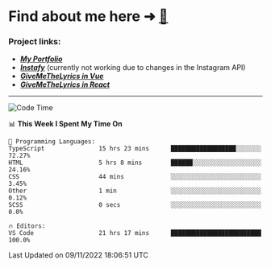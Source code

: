 # Find about me here ➜ [🧑](https://pauabella.dev)

### Project links:
- ***[My Portfolio](https://pauabella.dev)***
- ***[Instafy](https://instafy.me)*** (currently not working due to changes in the Instagram API)
- ***[GiveMeTheLyrics in Vue](https://lyrics.pauabella.dev)***
- ***[GiveMeTheLyrics in React](https://pauabella.dev/GiveMeTheLyrics)***

---
<!--START_SECTION:waka-->
![Code Time](http://img.shields.io/badge/Code%20Time-1%2C627%20hrs%201%20min-blue)

📊 **This Week I Spent My Time On** 

```text
💬 Programming Languages: 
TypeScript               15 hrs 23 mins      ██████████████████░░░░░░░   72.27% 
HTML                     5 hrs 8 mins        ██████░░░░░░░░░░░░░░░░░░░   24.16% 
CSS                      44 mins             ░░░░░░░░░░░░░░░░░░░░░░░░░   3.45% 
Other                    1 min               ░░░░░░░░░░░░░░░░░░░░░░░░░   0.12% 
SCSS                     0 secs              ░░░░░░░░░░░░░░░░░░░░░░░░░   0.0%

🔥 Editors: 
VS Code                  21 hrs 17 mins      █████████████████████████   100.0%

```


 Last Updated on 09/11/2022 18:06:51 UTC
<!--END_SECTION:waka-->
